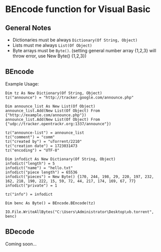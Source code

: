 # BEncode function for Visual Basic

## General Notes
- Dictionaries must be always `Dictionary(Of String, Object)`
- Lists must me always `List(Of Object)`
- Byte arrays must be `Byte()`. (setting general number array {1,2,3} will throw error, use New Byte() {1,2,3})

## BEncode
Example Usage:
```
Dim tz As New Dictionary(Of String, Object)
tz("announce") = "http://tracker.google.com/announce.php"

Dim announce_list As New List(Of Object)
announce_list.Add(New List(Of Object) From {"http://example.com/announce.php"})
announce_list.Add(New List(Of Object) From {"udp://tracker.opentrackr.org:1337/announce"})

tz("announce-list") = announce_list
tz("comment") = "comm"
tz("created by") = "uTorrent/2210"
tz("creation date") = 1723031473
tz("encoding") = "UTF-8"

Dim infodict As New Dictionary(Of String, Object)
infodict("length") = 5
infodict("name") = "hello.txt"
infodict("piece length") = 65536
infodict("pieces") = New Byte() {170, 244, 198, 29, 220, 197, 232, 162, 218, 190, 222, 15, 59, 72, 44, 217, 174, 169, 67, 77}
infodict("private") = 1

tz("info") = infodict

Dim benc As Byte() = BEncode.BEncode(tz)

IO.File.WriteAllBytes("C:\Users\Administrator\Desktop\vb.torrent", benc)
```

## BDecode
Coming soon...

